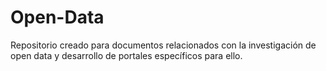 # Open-Data
Repositorio creado para documentos relacionados con la investigación de open data y desarrollo de portales específicos para ello.
